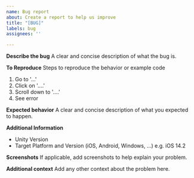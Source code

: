 ```yaml
---
name: Bug report
about: Create a report to help us improve
title: "[BUG]"
labels: bug
assignees: ''

---
```


**Describe the bug**
A clear and concise description of what the bug is.

**To Reproduce**
Steps to reproduce the behavior or example code
1. Go to '...'
2. Click on '....'
3. Scroll down to '....'
4. See error

**Expected behavior**
A clear and concise description of what you expected to happen.

**Additional Information**
- Unity Version
- Target Platform and Version (iOS, Android, Windows, ...) 
e.g. iOS 14.2

**Screenshots**
If applicable, add screenshots to help explain your problem.

**Additional context**
Add any other context about the problem here.
